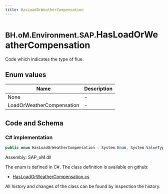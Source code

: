 ```yaml
---
title: HasLoadOrWeatherCompensation
---
```


# <small>BH.oM.Environment.SAP.</small>**HasLoadOrWeatherCompensation**

Code which indicates the type of flue.

## Enum values

| Name            | Description                                                    |
|-----------------|----------------------------------------------------------------|
| None |  -  |
| LoadOrWeatherCompensation |  -  |


## Code and Schema

### C# implementation

``` C# title="C#"
public enum HasLoadOrWeatherCompensation : System.Enum, System.ValueType, System.IComparable, System.ISpanFormattable, System.IFormattable, System.IConvertible
```

Assembly: SAP_oM.dll

The enum is defined in C#. The class definition is available on github:

- [HasLoadOrWeatherCompensation.cs](https://github.com/BHoM/SAP_Toolkit/blob/develop/SAP_oM/Enums\HasLoadOrWeatherCompensation.cs)

All history and changes of the class can be found by inspection the history.
